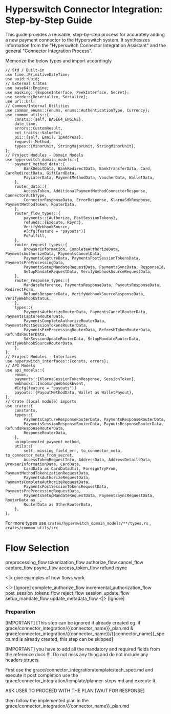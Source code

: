 # Hyperswitch Connector Integration: Step-by-Step Guide

This guide provides a reusable, step-by-step process for accurately adding a new payment connector to the Hyperswitch system. It synthesizes information from the "Hyperswitch Connector Integration Assistant" and the general "Connector Integration Process".

Memorize the below types and import accordingly
```
// Std / Built-in
use time::PrimitiveDateTime;
use uuid::Uuid;
// External Crates
use base64::Engine;
use masking::{ExposeInterface, PeekInterface, Secret};
use serde::{Deserialize, Serialize};
use url::Url;
// Common/Internal Utilities
use common_enums::{enums, enums::AuthenticationType, Currency};
use common_utils::{
    consts::{self, BASE64_ENGINE},
    date_time,
    errors::CustomResult,
    ext_traits::ValueExt,
    pii::{self, Email, IpAddress},
    request::Method,
    types::{MinorUnit, StringMajorUnit, StringMinorUnit},
};
// Project Modules - Domain Models
use hyperswitch_domain_models::{
    payment_method_data::{
        BankDebitData, BankRedirectData, BankTransferData, Card, CardRedirectData, GiftCardData,
        PayLaterData, PaymentMethodData, VoucherData, WalletData,
    },
    router_data::{
        AccessToken, AdditionalPaymentMethodConnectorResponse, ConnectorAuthType,
        ConnectorResponseData, ErrorResponse, KlarnaSdkResponse, PaymentMethodToken, RouterData,
    },
    router_flow_types::{
        payments::{Authorize, PostSessionTokens},
        refunds::{Execute, RSync},
        VerifyWebhookSource,
        #[cfg(feature = "payouts")]
        PoFulfill,
    },
    router_request_types::{
        BrowserInformation, CompleteAuthorizeData, PaymentsAuthorizeData, PaymentsCancelData,
        PaymentsCaptureData, PaymentsPostSessionTokensData, PaymentsPreProcessingData,
        PaymentsSetupMandateRequestData, PaymentsSyncData, ResponseId,
        SetupMandateRequestData, VerifyWebhookSourceRequestData,
    },
    router_response_types::{
        MandateReference, PaymentsResponseData, PayoutsResponseData, RedirectForm,
        RefundsResponseData, VerifyWebhookSourceResponseData, VerifyWebhookStatus,
    },
    types::{
        PaymentsAuthorizeRouterData, PaymentsCancelRouterData, PaymentsCaptureRouterData,
        PaymentsCompleteAuthorizeRouterData, PaymentsPostSessionTokensRouterData,
        PaymentsPreProcessingRouterData, RefreshTokenRouterData, RefundsRouterData,
        SdkSessionUpdateRouterData, SetupMandateRouterData, VerifyWebhookSourceRouterData,
    },
};
// Project Modules - Interfaces
use hyperswitch_interfaces::{consts, errors};
// API Models
use api_models::{
    enums,
    payments::{KlarnaSessionTokenResponse, SessionToken},
    webhooks::IncomingWebhookEvent,
    #[cfg(feature = "payouts")]
    payouts::{PayoutMethodData, Wallet as WalletPayout},
};
// Crate (local module) imports
use crate::{
    constants,
    types::{
        PaymentsCaptureResponseRouterData, PaymentsResponseRouterData,
        PaymentsSessionResponseRouterData, PayoutsResponseRouterData, RefundsResponseRouterData,
        ResponseRouterData,
    },
    unimplemented_payment_method,
    utils::{
        self, missing_field_err, to_connector_meta, to_connector_meta_from_secret,
        AccessTokenRequestInfo, AddressData, AddressDetailsData, BrowserInformationData, CardData,
        CardData as CardDataUtil, ForeignTryFrom, PaymentMethodTokenizationRequestData,
        PaymentsAuthorizeRequestData, PaymentsCompleteAuthorizeRequestData,
        PaymentsPostSessionTokensRequestData, PaymentsPreProcessingRequestData,
        PaymentsSetupMandateRequestData, PaymentsSyncRequestData, RouterData as _,
        RouterData as OtherRouterData,
    },
};
```
For more types use `crates/hyperswitch_domain_models/**/types.rs` , `crates/common_utils/src`

# Flow Selection

preprocessing_flow
tokenization_flow
authorize_flow
cancel_flow
capture_flow
psync_flow
access_token_flow
refund
rsync

<|> give examples of how flows work

<|> [Ignore]
complete_authorize_flow
incremental_authorization_flow
post_session_tokens_flow
reject_flow
session_update_flow
setup_mandate_flow
update_metadata_flow
<|> [Ignore]

### Preparation
[IMPORTANT]
[This step can be ignored if already created eg. if grace/connector_integration/{{connector_name}}_plan.md & grace/connector_integration/{{connector_name}}/{{connector_name}}_specs.md is already created, this step can be skipped]


[IMPORTANT]
you have to add all the mandatory and required fields from the reference docs !!!.
Do not miss any thing and do not include any headers structs

First use the  grace/connector_integration/template/tech_spec.md and execute it
post completion use the  grace/connector_integration/template/planner-steps.md and execute it.

ASK USER TO PROCEED WITH THE PLAN [WAIT FOR RESPONSE]

then follow the implemented plan in the grace/connector_integration/{{connector_name}}_plan.md